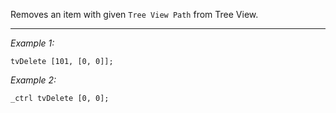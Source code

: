 Removes an item with given `Tree View Path` from Tree View.


---
*Example 1:*
```sqf
tvDelete [101, [0, 0]];
```

*Example 2:*
```sqf
_ctrl tvDelete [0, 0];
```